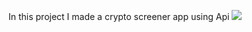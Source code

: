 In this project I made a crypto screener app using Api
<img src="https://t.bkit.co/w_668fce47bbd4d.gif" />

